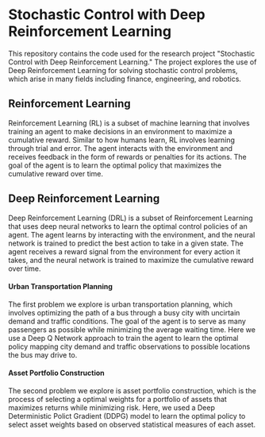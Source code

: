 # Stochastic Control with Deep Reinforcement Learning

This repository contains the code used for the research project "Stochastic Control with Deep Reinforcement Learning." 
The project explores the use of Deep Reinforcement Learning for solving stochastic control problems, which arise 
in many fields including finance, engineering, and robotics.

## Reinforcement Learning

Reinforcement Learning (RL) is a subset of machine learning that involves training an agent to make decisions in an 
environment to maximize a cumulative reward. Similar to how humans learn, RL involves learning through trial and error. The 
agent interacts with the environment and receives feedback in the form of rewards or penalties for its actions. The goal 
of the agent is to learn the optimal policy that maximizes the cumulative reward over time. 

## Deep Reinforcement Learning

Deep Reinforcement Learning (DRL) is a subset of Reinforcement Learning that uses deep neural networks 
to learn the optimal control policies of an agent. The agent learns by interacting with the environment, 
and the neural network is trained to predict the best action to take in a given state. The agent receives 
a reward signal from the environment for every action it takes, and the neural network is trained to maximize 
the cumulative reward over time.

#### Urban Transportation Planning

The first problem we explore is urban transportation planning, which involves optimizing the path of a bus through a busy city with 
uncirtain demand and traffic conditions. The goal of the agent is to serve as many passengers as possible while minimizing the average 
waiting time. Here we use a Deep Q Network approach to train the agent to learn the optimal policy mapping city demand and traffic observations
to possible locations the bus may drive to.

#### Asset Portfolio Construction

The second problem we explore is asset portfolio construction, which is the process of selecting a optimal weights for a portfolio 
of assets that maximizes returns while minimizing risk. Here, we used a Deep Deterministic Polict Gradient (DDPG) model to learn 
the optimal policy to select asset weights based on observed statistical measures of each asset.
